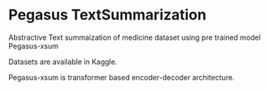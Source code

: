 # Pegasus TextSummarization
Abstractive Text summaization of medicine dataset using pre trained model Pegasus-xsum

Datasets are available in Kaggle.

Pegasus-xsum is transformer based encoder-decoder architecture.
